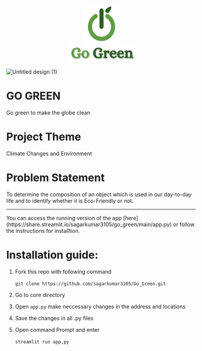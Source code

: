 <p align="center"><img src="Resource/logo_for_readme1.png" width=100 height=100><br><img src="Resource/logo_for_readme2.png" height=50></p>

![Untitled design (1)](https://user-images.githubusercontent.com/86939391/138578244-3b8380bc-b59f-4453-936e-bd5436168871.png)
# GO GREEN
Go green to make the globe clean
# Project Theme
Climate Changes and Environment
# Problem Statement
To determine the composition of an object which is used in our day-to-day life and to identify whether it is Eco-Friendly or not.

<hr>
You can access the running version of the app [here]  (https://share.streamlit.io/sagarkumar3105/go_green/main/app.py) or follow the instructions for installtion.
<h1>Installation guide:</h1>

  1. Fork this repo with following command
  
     ```git clone https://github.com/sagarkumar3105/Go_Green.git```

  2. Go to core directory
  3. Open `app.py` make neccessary changes in the address and locations
  4. Save the changes in all .py files
  5. Open command Prompt and enter
  
      ```streamlit run app,py```
